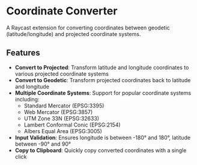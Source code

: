 # Coordinate Converter

A Raycast extension for converting coordinates between geodetic (latitude/longitude) and projected coordinate systems.

## Features

- **Convert to Projected**: Transform latitude and longitude coordinates to various projected coordinate systems
- **Convert to Geodetic**: Transform projected coordinates back to latitude and longitude
- **Multiple Coordinate Systems**: Support for popular coordinate systems including:
  - Standard Mercator (EPSG:3395)
  - Web Mercator (EPSG:3857)
  - UTM Zone 33N (EPSG:32633)
  - Lambert Conformal Conic (EPSG:2154)
  - Albers Equal Area (EPSG:3005)
- **Input Validation**: Ensures longitude is between -180° and 180°, latitude between -90° and 90°
- **Copy to Clipboard**: Quickly copy converted coordinates with a single click